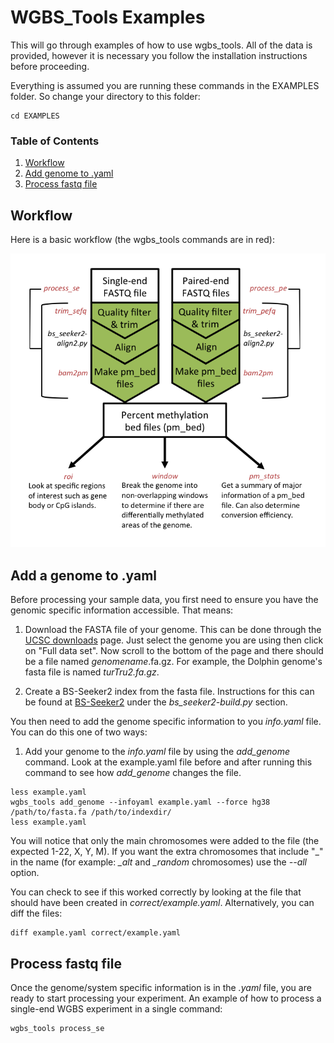 # WGBS_Tools Examples

This will go through examples of how to use wgbs_tools. All of the data is provided, however it is necessary you follow the installation instructions before proceeding.

Everything is assumed you are running these commands in the EXAMPLES folder. So change your directory to this folder:

```
cd EXAMPLES
```

### Table of Contents

1. [Workflow](#Workflow)
1. [Add genome to .yaml](#AddGenome)
1. [Process fastq file](#processse)

## <a name="Workflow"> Workflow </a>

Here is a basic workflow (the wgbs_tools commands are in red):

![work_outline](work_outline.png)


## <a name="AddGenome"> Add a genome to .yaml </a>

Before processing your sample data, you first need to ensure you have the genomic specific information accessible. That means:

1. Download the FASTA file of your genome. This can be done through the [UCSC downloads](http://hgdownload.cse.ucsc.edu/downloads.html) page. Just select
the genome you are using then click on "Full data set". Now scroll to the bottom of the page and there should be a file named *genomename*.fa.gz. For example,
the Dolphin genome's fasta file is named *turTru2.fa.gz*.

1. Create a BS-Seeker2 index from the fasta file. Instructions for this can be found at [BS-Seeker2](https://github.com/BSSeeker/BSseeker2) 
under the *bs_seeker2-build.py* section.

You then need to add the genome specific information to you *info.yaml* file. You can do this one of two ways:

1. Add your genome to the *info.yaml* file by using the *add_genome* command. Look at the example.yaml file before and after running
this command to see how *add_genome* changes the file.

```
less example.yaml
wgbs_tools add_genome --infoyaml example.yaml --force hg38 /path/to/fasta.fa /path/to/indexdir/
less example.yaml
```

You will notice that only the main chromosomes were added to the file (the expected 1-22, X, Y, M). If you want the extra chromosomes that include "_" in the name
(for example: *_alt* and *_random* chromosomes) use the *--all* option.

You can check to see if this worked correctly by looking at the file that should have been created in *correct/example.yaml*. Alternatively, you can diff the files:

```
diff example.yaml correct/example.yaml
```

## <a name="processse"> Process fastq file </a>

Once the genome/system specific information is in the *.yaml* file, you are ready to start processing your experiment. An example of how to 
process a single-end WGBS experiment in a single command:

```
wgbs_tools process_se
```

